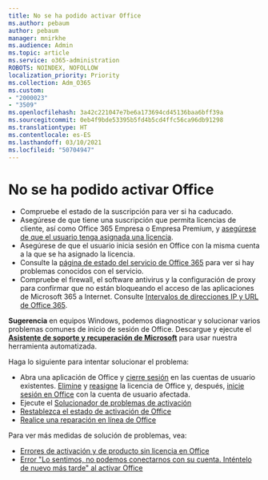 ```yaml
---
title: No se ha podido activar Office
ms.author: pebaum
author: pebaum
manager: mnirkhe
ms.audience: Admin
ms.topic: article
ms.service: o365-administration
ROBOTS: NOINDEX, NOFOLLOW
localization_priority: Priority
ms.collection: Adm_O365
ms.custom:
- "2000023"
- "3509"
ms.openlocfilehash: 3a42c221047e7be6a173694cd45136baa6bff39a
ms.sourcegitcommit: 0eb4f9bde53395b5fd4b5cd4ffc56ca96db91298
ms.translationtype: HT
ms.contentlocale: es-ES
ms.lasthandoff: 03/10/2021
ms.locfileid: "50704947"
---
```

# <a name="unable-to-activate-office"></a>No se ha podido activar Office

- Compruebe el estado de la suscripción para ver si ha caducado.
- Asegúrese de que tiene una suscripción que permita licencias de cliente, así como Office 365 Empresa o Empresa Premium, y [asegúrese de que el usuario tenga asignada una licencia](https://docs.microsoft.com/microsoft-365/admin/manage/assign-licenses-to-users?view=o365-worldwide).
- Asegúrese de que el usuario inicia sesión en Office con la misma cuenta a la que se ha asignado la licencia.
- Consulte la [página de estado del servicio de Office 365](https://docs.microsoft.com/office365/enterprise/view-service-health) para ver si hay problemas conocidos con el servicio.
- Compruebe el firewall, el software antivirus y la configuración de proxy para confirmar que no están bloqueando el acceso de las aplicaciones de Microsoft 365 a Internet. Consulte [Intervalos de direcciones IP y URL de Office 365](https://docs.microsoft.com/office365/enterprise/urls-and-ip-address-ranges "Intervalos de direcciones IP y direcciones URL de Office 365").

**Sugerencia** en equipos Windows, podemos diagnosticar y solucionar varios problemas comunes de inicio de sesión de Office. Descargue y ejecute el **[Asistente de soporte y recuperación de Microsoft](https://aka.ms/SaRA-OfficeSignInScenario)** para usar nuestra herramienta automatizada.

Haga lo siguiente para intentar solucionar el problema:

- Abra una aplicación de Office y [cierre sesión](https://support.office.com/article/5a20dc11-47e9-4b6f-945d-478cb6d92071) en las cuentas de usuario existentes. [Elimine](https://docs.microsoft.com/microsoft-365/admin/manage/remove-licenses-from-users) y [reasigne](https://docs.microsoft.com/microsoft-365/admin/manage/assign-licenses-to-users) la licencia de Office y, después, [inicie sesión en Office](https://support.office.com/article/628ea040-f265-49de-b986-be09c3ebf8a9) con la cuenta de usuario afectada.
- Ejecute el [Solucionador de problemas de activación](https://aka.ms/SARA-OfficeActivation-Alchemy)
- [Restablezca el estado de activación de Office](https://docs.microsoft.com/office365/troubleshoot/activation/reset-office-365-proplus-activation-state "Restablezca el estado de activación de Office")
- [Realice una reparación en línea de Office](https://support.office.com/Article/7821d4b6-7c1d-4205-aa0e-a6b40c5bb88b?wt.mc_id=Alchemy_ClientDIA)

Para ver más medidas de solución de problemas, vea:  

- [Errores de activación y de producto sin licencia en Office](https://support.office.com/Article/0d23d3c0-c19c-4b2f-9845-5344fedc4380?wt.mc_id=Alchemy_ClientDIA)
- [Error "Lo sentimos, no podemos conectarnos con su cuenta. Inténtelo de nuevo más tarde" al activar Office](https://docs.microsoft.com/office/troubleshoot/activation-installation/issue-when-activate-office-from-office-365)